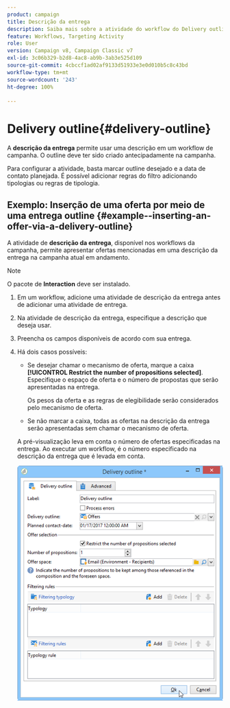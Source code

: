 ```yaml
---
product: campaign
title: Descrição da entrega
description: Saiba mais sobre a atividade do workflow do Delivery outline
feature: Workflows, Targeting Activity
role: User
version: Campaign v8, Campaign Classic v7
exl-id: 3c06b329-b2d8-4ac8-ab9b-3ab3e525d109
source-git-commit: 4cbccf1ad02af9133d51933e3e0d010b5c8c43bd
workflow-type: tm+mt
source-wordcount: '243'
ht-degree: 100%

---
```


# Delivery outline{#delivery-outline}

A **descrição da entrega** permite usar uma descrição em um workflow de campanha. O outline deve ter sido criado antecipadamente na campanha.

Para configurar a atividade, basta marcar outline desejado e a data de contato planejada. É possível adicionar regras do filtro adicionando tipologias ou regras de tipologia.

## Exemplo: Inserção de uma oferta por meio de uma entrega outline {#example--inserting-an-offer-via-a-delivery-outline}

A atividade de **descrição da entrega**, disponível nos workflows da campanha, permite apresentar ofertas mencionadas em uma descrição da entrega na campanha atual em andamento.

>[!NOTE]
>
>O pacote de **Interaction** deve ser instalado.

1. Em um workflow, adicione uma atividade de descrição da entrega antes de adicionar uma atividade de entrega.
1. Na atividade de descrição da entrega, especifique a descrição que deseja usar.
1. Preencha os campos disponíveis de acordo com sua entrega.
1. Há dois casos possíveis:

   * Se desejar chamar o mecanismo de oferta, marque a caixa **[!UICONTROL Restrict the number of propositions selected]**. Especifique o espaço de oferta e o número de propostas que serão apresentadas na entrega.

     Os pesos da oferta e as regras de elegibilidade serão considerados pelo mecanismo de oferta.

   * Se não marcar a caixa, todas as ofertas na descrição da entrega serão apresentadas sem chamar o mecanismo de oferta.

   A pré-visualização leva em conta o número de ofertas especificadas na entrega. Ao executar um workflow, é o número especificado na descrição da entrega que é levada em conta.

   ![](assets/int_compo_offre_wf1.png)
